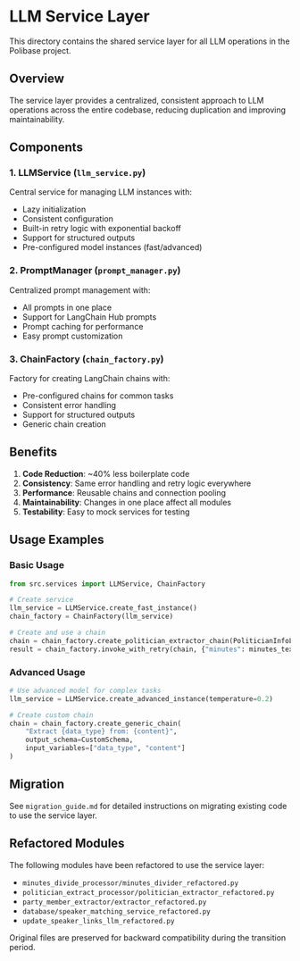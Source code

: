 # LLM Service Layer

This directory contains the shared service layer for all LLM operations in the Polibase project.

## Overview

The service layer provides a centralized, consistent approach to LLM operations across the entire codebase, reducing duplication and improving maintainability.

## Components

### 1. LLMService (`llm_service.py`)
Central service for managing LLM instances with:
- Lazy initialization
- Consistent configuration
- Built-in retry logic with exponential backoff
- Support for structured outputs
- Pre-configured model instances (fast/advanced)

### 2. PromptManager (`prompt_manager.py`)
Centralized prompt management with:
- All prompts in one place
- Support for LangChain Hub prompts
- Prompt caching for performance
- Easy prompt customization

### 3. ChainFactory (`chain_factory.py`)
Factory for creating LangChain chains with:
- Pre-configured chains for common tasks
- Consistent error handling
- Support for structured outputs
- Generic chain creation

## Benefits

1. **Code Reduction**: ~40% less boilerplate code
2. **Consistency**: Same error handling and retry logic everywhere
3. **Performance**: Reusable chains and connection pooling
4. **Maintainability**: Changes in one place affect all modules
5. **Testability**: Easy to mock services for testing

## Usage Examples

### Basic Usage
```python
from src.services import LLMService, ChainFactory

# Create service
llm_service = LLMService.create_fast_instance()
chain_factory = ChainFactory(llm_service)

# Create and use a chain
chain = chain_factory.create_politician_extractor_chain(PoliticianInfoList)
result = chain_factory.invoke_with_retry(chain, {"minutes": minutes_text})
```

### Advanced Usage
```python
# Use advanced model for complex tasks
llm_service = LLMService.create_advanced_instance(temperature=0.2)

# Create custom chain
chain = chain_factory.create_generic_chain(
    "Extract {data_type} from: {content}",
    output_schema=CustomSchema,
    input_variables=["data_type", "content"]
)
```

## Migration

See `migration_guide.md` for detailed instructions on migrating existing code to use the service layer.

## Refactored Modules

The following modules have been refactored to use the service layer:
- `minutes_divide_processor/minutes_divider_refactored.py`
- `politician_extract_processor/politician_extractor_refactored.py`
- `party_member_extractor/extractor_refactored.py`
- `database/speaker_matching_service_refactored.py`
- `update_speaker_links_llm_refactored.py`

Original files are preserved for backward compatibility during the transition period.
